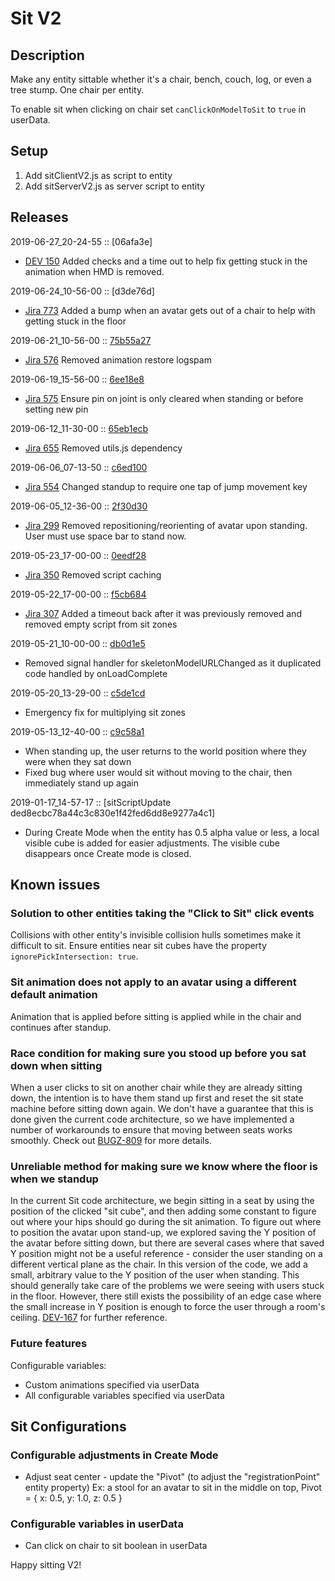 # Sit V2

## Description

Make any entity sittable whether it's a chair, bench, couch, log, or even a tree stump. One chair per entity.

To enable sit when clicking on chair set `canClickOnModelToSit` to `true` in userData. 


## Setup

1. Add sitClientV2.js as script to entity
2. Add sitServerV2.js as server script to entity


## Releases

2019-06-27_20-24-55 :: [06afa3e]
- [DEV 150](https://highfidelity.atlassian.net/browse/DEV-150) Added checks and a time out to help fix getting stuck in the animation when HMD is removed.

2019-06-24_10-56-00 :: [d3de76d]
- [Jira 773](https://highfidelity.atlassian.net/browse/BUGZ-773) Added a bump when an avatar gets out of a chair to help with getting stuck in the floor

2019-06-21_10-56-00 :: [75b55a27](https://github.com/highfidelity/hifi-content/pull/392/commits/75b55a27)
- [Jira 576](https://highfidelity.atlassian.net/browse/BUGZ-576) Removed animation restore logspam

2019-06-19_15-56-00 :: [6ee18e8](https://github.com/highfidelity/hifi-content/pull/392/commits/6ee18e8)
- [Jira 575](https://highfidelity.atlassian.net/browse/BUGZ-575) Ensure pin on joint is only cleared when standing or before setting new pin

2019-06-12_11-30-00 :: [65eb1ecb](https://github.com/highfidelity/hifi-content/pull/392/commits/65eb1ecb)
- [Jira 655](https://highfidelity.atlassian.net/browse/BUGZ-655) Removed utils.js dependency

2019-06-06_07-13-50 :: [c6ed100](https://github.com/highfidelity/hifi-content/pull/392/commits/c6ed100)
- [Jira 554](https://highfidelity.atlassian.net/browse/BUGZ-554) Changed standup to require one tap of jump movement key 

2019-06-05_12-36-00 :: [2f30d30](https://github.com/highfidelity/hifi-content/pull/392/commits/2f30d30)
- [Jira 299](https://highfidelity.atlassian.net/browse/BUGZ-299) Removed repositioning/reorienting of avatar upon standing. User must use space bar to stand now.

2019-05-23_17-00-00 :: [0eedf28](https://github.com/highfidelity/hifi-content/pull/392/commits/0eedf28)
- [Jira 350](https://highfidelity.atlassian.net/browse/BUGZ-350) Removed script caching

2019-05-22_17-00-00 :: [f5cb684](https://github.com/highfidelity/hifi-content/pull/392/commits/f5cb684)
- [Jira 307](https://highfidelity.atlassian.net/browse/BUGZ-307) Added a timeout back after it was previously removed and removed empty script from sit zones

2019-05-21_10-00-00 :: [db0d1e5](https://github.com/highfidelity/hifi-content/pull/392/commits/db0d1e5)
- Removed signal handler for skeletonModelURLChanged as it duplicated code handled by onLoadComplete

2019-05-20_13-29-00 :: [c5de1cd](https://github.com/highfidelity/hifi-content/pull/392/commits/c5de1cd)
- Emergency fix for multiplying sit zones

2019-05-13_12-40-00 :: [c9c58a1](https://github.com/highfidelity/hifi-content/pull/388/commits/c9c58a1)
- When standing up, the user returns to the world position where they were when they sat down
- Fixed bug where user would sit without moving to the chair, then immediately stand up again

2019-01-17_14-57-17 :: [sitScriptUpdate ded8ecbc78a44c3c830e1f42fed6dd8e9277a4c1]
- During Create Mode when the entity has 0.5 alpha value or less, a local visible cube is added for easier adjustments. The visible cube disappears once Create mode is closed.

## Known issues

### Solution to other entities taking the "Click to Sit" click events

Collisions with other entity's invisible collision hulls sometimes make it difficult to sit. Ensure entities near sit cubes have the property `ignorePickIntersection: true`.

### Sit animation does not apply to an avatar using a different default animation

Animation that is applied before sitting is applied while in the chair and continues after standup. 

### Race condition for making sure you stood up before you sat down when sitting

When a user clicks to sit on another chair while they are already sitting down, the intention is to have them stand up first and reset the sit state machine before sitting down again. We don't have a guarantee that this is done given the current code architecture, so we have implemented a number of workarounds to ensure that moving between seats works smoothly. Check out [BUGZ-809](https://highfidelity.atlassian.net/browse/BUGZ-809) for more details. 

### Unreliable method for making sure we know where the floor is when we standup

In the current Sit code architecture, we begin sitting in a seat by using the position of the clicked "sit cube", and then adding some constant to figure out where your hips should go during the sit animation. To figure out where to position the avatar upon stand-up, we explored saving the Y position of the avatar before sitting down, but there are several cases where that saved Y position might not be a useful reference - consider the user standing on a different vertical plane as the chair.
In this version of the code, we add a small, arbitrary value to the Y position of the user when standing. This should generally take care of the problems we were seeing with users stuck in the floor. However, there still exists the possibility of an edge case where the small increase in Y position is enough to force the user through a room's ceiling. 
[DEV-167](https://highfidelity.atlassian.net/browse/DEV-167) for further reference.  

### Future features

Configurable variables:
- Custom animations specified via userData
- All configurable variables specified via userData

## Sit Configurations

### Configurable adjustments in Create Mode
- Adjust seat center - update the "Pivot" (to adjust the "registrationPoint" entity property) Ex: a stool for an avatar to sit in the middle on top, Pivot = { x: 0.5, y: 1.0, z: 0.5 }

### Configurable variables in userData
- Can click on chair to sit boolean in userData

Happy sitting V2!